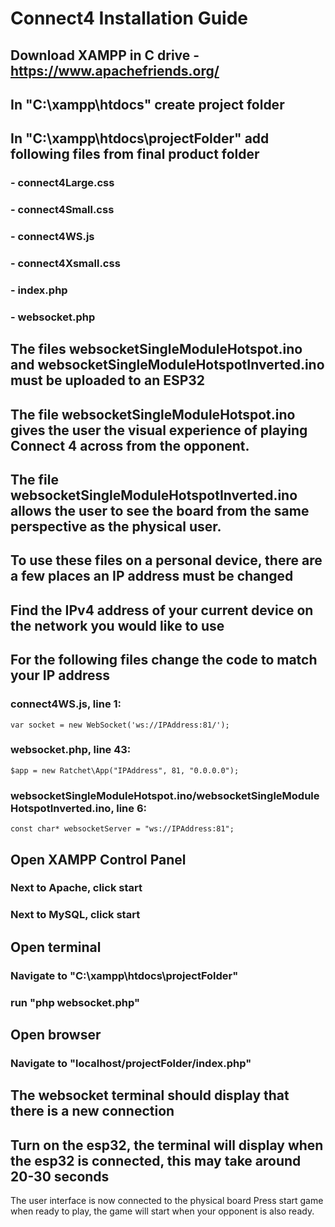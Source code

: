 # **Connect4 Installation Guide**

## Download XAMPP in C drive - https://www.apachefriends.org/

## In "C:\xampp\htdocs" create project folder

## In "C:\xampp\htdocs\projectFolder" add following files from final product folder
  ### - connect4Large.css
  ### - connect4Small.css
  ### - connect4WS.js
  ### - connect4Xsmall.css
  ### - index.php
  ### - websocket.php

## The files websocketSingleModuleHotspot.ino and websocketSingleModuleHotspotInverted.ino must be uploaded to an ESP32
## The file websocketSingleModuleHotspot.ino gives the user the visual experience of playing Connect 4 across from the opponent.
## The file websocketSingleModuleHotspotInverted.ino allows the user to see the board from the same perspective as the physical user.

## To use these files on a personal device, there are a few places an IP address must be changed
## Find the IPv4 address of your current device on the network you would like to use

## For the following files change the code to match your IP address
  ### connect4WS.js, line 1:
    var socket = new WebSocket('ws://IPAddress:81/');
  ### websocket.php, line 43:
    $app = new Ratchet\App("IPAddress", 81, "0.0.0.0");
  ### websocketSingleModuleHotspot.ino/websocketSingleModuleHotspotInverted.ino, line 6:
    const char* websocketServer = "ws://IPAddress:81";

## Open XAMPP Control Panel
  ### Next to Apache, click start
  ### Next to MySQL, click start

## Open terminal
  ### Navigate to "C:\xampp\htdocs\projectFolder"
  ### run "php websocket.php"

## Open browser
  ### Navigate to "localhost/projectFolder/index.php"

## The websocket terminal should display that there is a new connection
## Turn on the esp32, the terminal will display when the esp32 is connected, this may take around 20-30 seconds
The user interface is now connected to the physical board
Press start game when ready to play, the game will start when your opponent is also ready.
